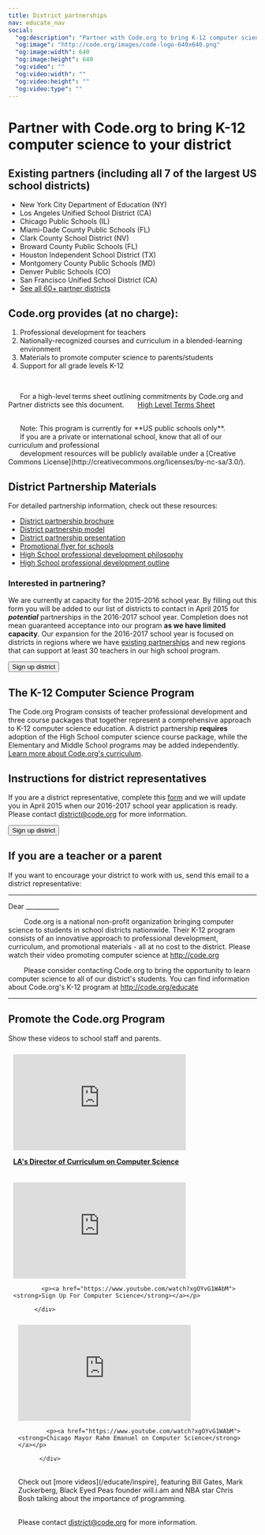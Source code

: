 ```yaml
---
title: District partnerships
nav: educate_nav
social:
  "og:description": "Partner with Code.org to bring K-12 computer science to your district."
  "og:image": "http://code.org/images/code-logo-640x640.png"
  "og:image:width": 640
  "og:image:height": 640
  "og:video": ""
  "og:video:width": ""
  "og:video:height": ""
  "og:video:type": ""
---
```

# Partner with Code.org to bring K-12 computer science to your district

## Existing partners (including all 7 of the largest US school districts)


- New York City Department of Education (NY)
- Los Angeles Unified School District (CA)
- Chicago Public Schools (IL)
- Miami-Dade County Public Schools (FL)
- Clark County School District (NV)
- Broward County Public Schools (FL)
- Houston Independent School District (TX)
- Montgomery County Public Schools (MD)
- Denver Public Schools (CO)
- San Francisco Unified School District (CA)
- [See all 60+ partner districts](/educate/partner-districts)


## Code.org provides (at no charge): 

1. Professional development for teachers
2. Nationally-recognized courses and curriculum in a blended-learning environment
3. Materials to promote computer science to parents/students
4. Support for all grade levels K-12
<br />
	

&nbsp;&nbsp;&nbsp;&nbsp;&nbsp;&nbsp;For a high-level terms sheet outlining commitments by Code.org and Partner districts see this document. 
&nbsp;&nbsp;&nbsp;&nbsp;&nbsp;&nbsp;[High Level Terms Sheet](https://docs.google.com/document/d/19gQVqJD_QymJUnqmfUYgyq1s7xtf0piC6KIiMBhNmgI/pub)


<br />
&nbsp;&nbsp;&nbsp;&nbsp;&nbsp;&nbsp;Note: This program is currently for **US public schools only**. <br />
&nbsp;&nbsp;&nbsp;&nbsp;&nbsp;&nbsp;If you are a private or international school, know that all of our curriculum and professional <br />
&nbsp;&nbsp;&nbsp;&nbsp;&nbsp;&nbsp;development resources will be publicly available under a [Creative Commons License](http://creativecommons.org/licenses/by-nc-sa/3.0/).

## District Partnership Materials 

For detailed partnership information, check out these resources:
 

- [District partnership brochure](/files/Code.org_SchoolsBrochure.pdf)
- [District partnership model](/files/DistrictPartnershipPlan.pdf)
- [District partnership presentation](/files/DistrictPartnershipPresentation.pdf)
- [Promotional flyer for schools](/files/SchoolsOnePager.pdf)
- [High School professional development philosophy](/files/HighSchoolProfessionalDevelopmentPhilosophy.pdf) 
- [High School professional development outline](/files/HighSchoolProfessionalDevelopmentOutline.pdf) 

### Interested in partnering?

We are currently at capacity for the 2015-2016 school year. By filling out this form you will be added to our list of districts to contact in April 2015 for ***potential*** partnerships in the 2016-2017 school year. Completion does not mean guaranteed acceptance into our program **as we have limited capacity**. Our expansion for the 2016-2017 school year is focused on districts in regions where we have [existing partnerships](http://code.org/educate/partner-districts) and new regions that can support at least 30 teachers in our high school program.

[<button>Sign up district</button>](/district-partner)

## The K-12 Computer Science Program

The Code.org Program consists of teacher professional development and three course packages that together represent a comprehensive approach to K-12 computer science education.  A district partnership **requires** adoption of the High School computer science course package, while the Elementary and Middle School programs may be added independently. [Learn more about Code.org's curriculum](/educate/curriculum/).

## Instructions for district representatives

If you are a district representative, complete this [form](/district-partner) and we will update you in April 2015 when our 2016-2017 school year application is ready. Please contact <district@code.org> for more information.

[<button>Sign up district</button>](/district-partner)

  
## If you are a teacher or a parent
If you want to encourage your district to work with us, send this email to a district representative:

---
Dear __________,

&nbsp; &nbsp; &nbsp; &nbsp; Code.org is a national non-profit organization bringing computer science to students in school districts nationwide. Their K-12 program consists of an innovative approach to professional development, curriculum, and promotional materials - all at no cost to the district. Please watch their video promoting computer science at http://code.org

&nbsp; &nbsp; &nbsp; &nbsp; Please consider contacting Code.org to bring the opportunity to learn computer science to all of our district's students. You can find information about Code.org's K-12 program at http://code.org/educate

---


## Promote the Code.org Program

Show these videos to school staff and parents.

<div style="float:left; padding:10px">
 
<iframe width="350" height="195" src="https://www.youtubeeducation.com/embed/7DL21nMrHsA?iv_load_policy=3&rel=0&autohide=1&showinfo=0" frameborder="0" allowfullscreen></iframe>
            
<p><a href="https://www.youtube.com/watch?7DL21nMrHsA"><strong>LA's Director of Curriculum on Computer Science</strong></a></p>
</div>

<div style="float:left; padding:10px">

<iframe width="350" height="195" src="https://www.youtubeeducation.com/embed/xgOYvG1WAbM?iv_load_policy=3&rel=0&autohide=1&showinfo=0" frameborder="0" allowfullscreen></iframe>
            
            <p><a href="https://www.youtube.com/watch?xgOYvG1WAbM"><strong>Sign Up For Computer Science</strong></a></p>
            
          </div>

<div style="float:left; padding:10px">

<iframe width="350" height="195" src="https://www.youtubeeducation.com/embed/DJsUb8Qrcy0?iv_load_policy=3&rel=0&autohide=1&showinfo=0" frameborder="0" allowfullscreen></iframe>
            
            <p><a href="https://www.youtube.com/watch?xgOYvG1WAbM"><strong>Chicago Mayor Rahm Emanuel on Computer Science</strong></a></p>
            
          </div>

<div style='clear:both'></div>

<br />
Check out [more videos](/educate/inspire), featuring Bill Gates, Mark Zuckerberg, Black Eyed Peas founder will.i.am and NBA star Chris Bosh talking about the importance of programming.
<br />
<br/>


Please contact <district@code.org> for more information.

